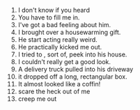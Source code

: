 1. I don't know if you heard
2. You have to fill me in.
3. I've got a bad feeling about him.
4. I brought over a housewarming gift.
5. He start acting really weird.
6. He practically kicked me out.
7. I tried to , sort of, peek into his house.
8. I couldn't really get a good look.
9. A delivery truck pulled into his driveway
10. it dropped off a long, rectangular box.
11. It almost looked like a coffin!
12. scare the heck out of me
13. creep me out
